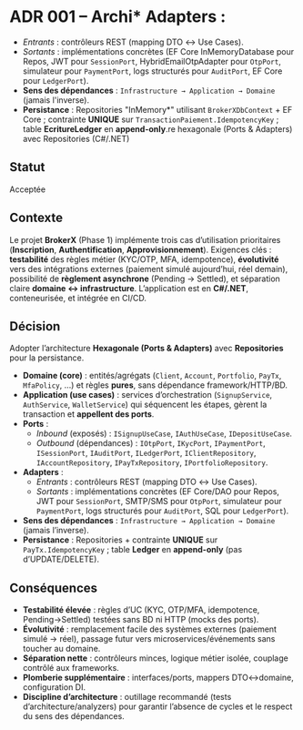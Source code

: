 # ADR 001 – Archi* **Adapters** :
  * *Entrants* : contrôleurs REST (mapping DTO ↔ Use Cases).
  * *Sortants* : implémentations concrètes (EF Core InMemoryDatabase pour Repos, JWT pour `SessionPort`, HybridEmailOtpAdapter pour `OtpPort`, simulateur pour `PaymentPort`, logs structurés pour `AuditPort`, EF Core pour `LedgerPort`).
* **Sens des dépendances** : `Infrastructure → Application → Domaine` (jamais l'inverse).
* **Persistance** : Repositories "InMemory*" utilisant `BrokerXDbContext` + EF Core ; contrainte **UNIQUE** sur `TransactionPaiement.IdempotencyKey` ; table **EcritureLedger** en **append-only**.re hexagonale (Ports & Adapters) avec Repositories (C#/.NET)

## Statut
Acceptée

## Contexte
Le projet **BrokerX** (Phase 1) implémente trois cas d’utilisation prioritaires (**Inscription**, **Authentification**, **Approvisionnement**).
Exigences clés : **testabilité** des règles métier (KYC/OTP, MFA, idempotence), **évolutivité** vers des intégrations externes (paiement simulé aujourd’hui, réel demain), possibilité de **règlement asynchrone** (Pending → Settled), et séparation claire **domaine ↔ infrastructure**. L’application est en **C#/.NET**, conteneurisée, et intégrée en CI/CD.

## Décision
Adopter l’architecture **Hexagonale (Ports & Adapters)** avec **Repositories** pour la persistance.

* **Domaine (core)** : entités/agrégats (`Client`, `Account`, `Portfolio`, `PayTx`, `MfaPolicy`, …) et règles **pures**, sans dépendance framework/HTTP/BD.
* **Application (use cases)** : services d’orchestration (`SignupService`, `AuthService`, `WalletService`) qui séquencent les étapes, gèrent la transaction et **appellent des ports**.
* **Ports** :
  * *Inbound* (exposés) : `ISignupUseCase`, `IAuthUseCase`, `IDepositUseCase`.
  * *Outbound* (dépendances) : `IOtpPort`, `IKycPort`, `IPaymentPort`, `ISessionPort`, `IAuditPort`, `ILedgerPort`, `IClientRepository`, `IAccountRepository`, `IPayTxRepository`, `IPortfolioRepository`.
* **Adapters** :
  * *Entrants* : contrôleurs REST (mapping DTO ↔ Use Cases).
  * *Sortants* : implémentations concrètes (EF Core/DAO pour Repos, JWT pour `SessionPort`, SMTP/SMS pour `OtpPort`, simulateur pour `PaymentPort`, logs structurés pour `AuditPort`, SQL pour `LedgerPort`).
* **Sens des dépendances** : `Infrastructure → Application → Domaine` (jamais l’inverse).
* **Persistance** : Repositories + contrainte **UNIQUE** sur `PayTx.IdempotencyKey` ; table **Ledger** en **append-only** (pas d’UPDATE/DELETE).

## Conséquences
*  **Testabilité élevée** : règles d’UC (KYC, OTP/MFA, idempotence, Pending→Settled) testées sans BD ni HTTP (mocks des ports).
*  **Évolutivité** : remplacement facile des systèmes externes (paiement simulé → réel), passage futur vers microservices/événements sans toucher au domaine.
*  **Séparation nette** : contrôleurs minces, logique métier isolée, couplage contrôlé aux frameworks.
*  **Plomberie supplémentaire** : interfaces/ports, mappers DTO↔domaine, configuration DI.
*  **Discipline d’architecture** : outillage recommandé (tests d’architecture/analyzers) pour garantir l’absence de cycles et le respect du sens des dépendances.
